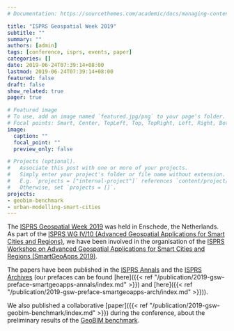 ```yaml
---
# Documentation: https://sourcethemes.com/academic/docs/managing-content/

title: "ISPRS Geospatial Week 2019"
subtitle: ""
summary: ""
authors: [admin]
tags: [conference, isprs, events, paper]
categories: []
date: 2019-06-24T07:39:14+08:00
lastmod: 2019-06-24T07:39:14+08:00
featured: false
draft: false
show_related: true
pager: true

# Featured image
# To use, add an image named `featured.jpg/png` to your page's folder.
# Focal points: Smart, Center, TopLeft, Top, TopRight, Left, Right, BottomLeft, Bottom, BottomRight.
image:
  caption: ""
  focal_point: ""
  preview_only: false

# Projects (optional).
#   Associate this post with one or more of your projects.
#   Simply enter your project's folder or file name without extension.
#   E.g. `projects = ["internal-project"]` references `content/project/deep-learning/index.md`.
#   Otherwise, set `projects = []`.
projects:
- geobim-benchmark
- urban-modelling-smart-cities
---
```

The [ISPRS Geospatial Week 2019](https://www.gsw2019.org) was held in Enschede, the Netherlands.
As part of the [ISPRS WG IV/10 (Advanced Geospatial Applications for Smart Cities and Regions)](http://www2.isprs.org/commissions/comm4/wg10.html), we have been involved in the organisation of the [ISPRS Workshop on Advanced Geospatial Applications for Smart Cities and Regions (SmartGeoApps 2019)](https://www.gsw2019.org/smartgeoapps/).

The papers have been published in the [ISPRS Annals](https://www.isprs-ann-photogramm-remote-sens-spatial-inf-sci.net/IV-2-W5/index.html) and the [ISPRS Archives](https://www.int-arch-photogramm-remote-sens-spatial-inf-sci.net/XLII-2-W13/index.html) (our prefaces can be found [here]({{< ref "/publication/2019-gsw-preface-smartgeoapps-annals/index.md" >}}) and [here]({{< ref "/publication/2019-gsw-preface-smartgeoapps-arch/index.md" >}})).

We also published a collaborative [paper]({{< ref "/publication/2019-gsw-geobim-benchmark/index.md" >}}) during the conference, about the preliminary results of the [GeoBIM benchmark](https://3d.bk.tudelft.nl/projects/geobim-benchmark/).
